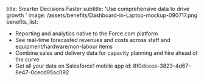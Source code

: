 title: Smarter Decisions Faster
subtitle: 'Use comprehensive data to drive growth '
image: /assets/benefits/Dashboard-in-Laptop-mockup-090717.png
benefits_list:
  - Reporting and analytics native to the Force.com platform
  - See real-time forecasted revenues and costs across staff and equipment/hardware/non-labour items
  - Combine sales and delivery data for capacity planning and hire ahead of the curve
  - Get all your data on Salesforce1 mobile app
id: 8f0dceee-3823-4d67-8e47-0cecd95ac092
